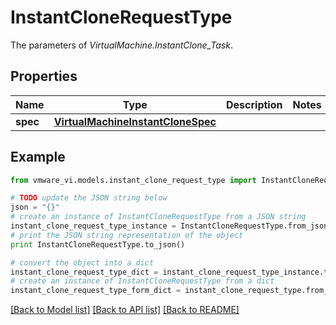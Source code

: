 # InstantCloneRequestType

The parameters of *VirtualMachine.InstantClone_Task*. 

## Properties
Name | Type | Description | Notes
------------ | ------------- | ------------- | -------------
**spec** | [**VirtualMachineInstantCloneSpec**](VirtualMachineInstantCloneSpec.md) |  | 

## Example

```python
from vmware_vi.models.instant_clone_request_type import InstantCloneRequestType

# TODO update the JSON string below
json = "{}"
# create an instance of InstantCloneRequestType from a JSON string
instant_clone_request_type_instance = InstantCloneRequestType.from_json(json)
# print the JSON string representation of the object
print InstantCloneRequestType.to_json()

# convert the object into a dict
instant_clone_request_type_dict = instant_clone_request_type_instance.to_dict()
# create an instance of InstantCloneRequestType from a dict
instant_clone_request_type_form_dict = instant_clone_request_type.from_dict(instant_clone_request_type_dict)
```
[[Back to Model list]](../README.md#documentation-for-models) [[Back to API list]](../README.md#documentation-for-api-endpoints) [[Back to README]](../README.md)



